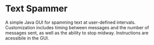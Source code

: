 # Text Spammer
A simple Java GUI for spamming text at user-defined intervals. Customization includes timing between messages and the number of messages
sent, as well as the ability to stop midway. Instructions are acessibile in the GUI.
